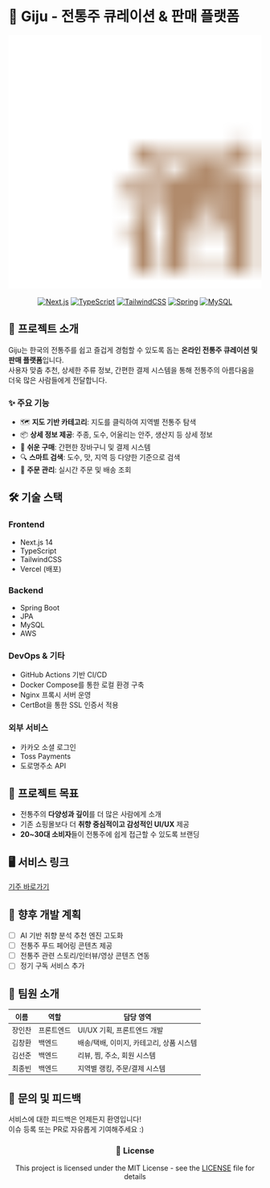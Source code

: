 # 🍶 Giju - 전통주 큐레이션 & 판매 플랫폼

<div align="center">

![Bubble Logo](public/android-chrome-512x512.png)

[![Next.js](https://img.shields.io/badge/Next.js-000000?style=for-the-badge&logo=next.js&logoColor=white)](https://nextjs.org/)
[![TypeScript](https://img.shields.io/badge/TypeScript-3178C6?style=for-the-badge&logo=typescript&logoColor=white)](https://www.typescriptlang.org/)
[![TailwindCSS](https://img.shields.io/badge/TailwindCSS-38B2AC?style=for-the-badge&logo=tailwind-css&logoColor=white)](https://tailwindcss.com/)
[![Spring](https://img.shields.io/badge/Spring-6DB33F?style=for-the-badge&logo=spring&logoColor=white)](https://spring.io/)
[![MySQL](https://img.shields.io/badge/MySQL-4479A1?style=for-the-badge&logo=mysql&logoColor=white)](https://www.mysql.com/)

</div>

## 📌 프로젝트 소개

Giju는 한국의 전통주를 쉽고 즐겁게 경험할 수 있도록 돕는 **온라인 전통주 큐레이션 및 판매 플랫폼**입니다.  
사용자 맞춤 추천, 상세한 주류 정보, 간편한 결제 시스템을 통해 전통주의 아름다움을 더욱 많은 사람들에게 전달합니다.

### ✨ 주요 기능

- 🗺️ **지도 기반 카테고리**: 지도를 클릭하여 지역별 전통주 탐색
- 📦 **상세 정보 제공**: 주종, 도수, 어울리는 안주, 생산지 등 상세 정보
- 🛒 **쉬운 구매**: 간편한 장바구니 및 결제 시스템
- 🔍 **스마트 검색**: 도수, 맛, 지역 등 다양한 기준으로 검색
- 📱 **주문 관리**: 실시간 주문 및 배송 조회

## 🛠️ 기술 스택

### Frontend

- Next.js 14
- TypeScript
- TailwindCSS
- Vercel (배포)

### Backend

- Spring Boot
- JPA
- MySQL
- AWS

### DevOps & 기타

- GitHub Actions 기반 CI/CD
- Docker Compose를 통한 로컬 환경 구축
- Nginx 프록시 서버 운영
- CertBot을 통한 SSL 인증서 적용

### 외부 서비스

- 카카오 소셜 로그인
- Toss Payments
- 도로명주소 API

## 🎯 프로젝트 목표

- 전통주의 **다양성과 깊이**를 더 많은 사람에게 소개
- 기존 쇼핑몰보다 더 **취향 중심적이고 감성적인 UI/UX** 제공
- **20~30대 소비자**들이 전통주에 쉽게 접근할 수 있도록 브랜딩

## 🖥️ 서비스 링크

[기주 바로가기](https://giju.vercel.app/)

## 🚀 향후 개발 계획

- [ ] AI 기반 취향 분석 추천 엔진 고도화
- [ ] 전통주 푸드 페어링 콘텐츠 제공
- [ ] 전통주 관련 스토리/인터뷰/영상 콘텐츠 연동
- [ ] 정기 구독 서비스 추가

## 👥 팀원 소개

| 이름   | 역할       | 담당 영역                                |
| ------ | ---------- | ---------------------------------------- |
| 장인찬 | 프론트엔드 | UI/UX 기획, 프론트엔드 개발              |
| 김창환 | 백엔드     | 배송/택배, 이미지, 카테고리, 상품 시스템 |
| 김선준 | 백엔드     | 리뷰, 찜, 주소, 회원 시스템              |
| 최종빈 | 백엔드     | 지역별 랭킹, 주문/결제 시스템            |

## 💬 문의 및 피드백

서비스에 대한 피드백은 언제든지 환영입니다!  
이슈 등록 또는 PR로 자유롭게 기여해주세요 :)

<div align="center">

### 📝 License

This project is licensed under the MIT License - see the [LICENSE](LICENSE) file for details

</div>
